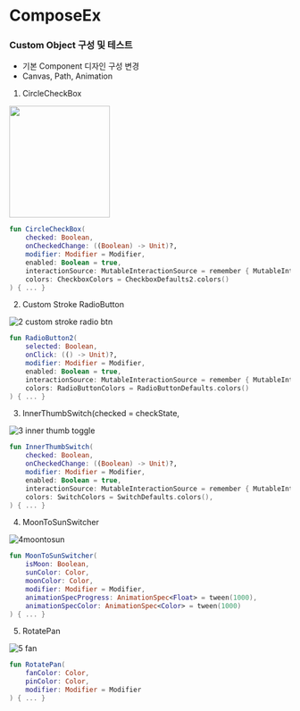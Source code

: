# ComposeEx
### Custom Object 구성 및 테스트

- 기본 Component 디자인 구성 변경
- Canvas, Path, Animation   


1. CircleCheckBox

<!-- ![1 circle checkbox](https://github.com/user-attachments/assets/44d164e2-a7b7-497a-bb3d-4dd22dfefa36) -->
<img src="https://github.com/user-attachments/assets/44d164e2-a7b7-497a-bb3d-4dd22dfefa36" width="180" height="200">

```kotlin
fun CircleCheckBox(
    checked: Boolean,
    onCheckedChange: ((Boolean) -> Unit)?,
    modifier: Modifier = Modifier,
    enabled: Boolean = true,
    interactionSource: MutableInteractionSource = remember { MutableInteractionSource() },
    colors: CheckboxColors = CheckboxDefaults2.colors()
) { ... }
```



2. Custom Stroke RadioButton 

![2 custom stroke radio btn](https://github.com/user-attachments/assets/f704eaca-b86a-46aa-8cb7-58ab29275525)

```kotlin
fun RadioButton2(
    selected: Boolean,
    onClick: (() -> Unit)?,
    modifier: Modifier = Modifier,
    enabled: Boolean = true,
    interactionSource: MutableInteractionSource = remember { MutableInteractionSource() },
    colors: RadioButtonColors = RadioButtonDefaults.colors()
) { ... }
```



3. InnerThumbSwitch(checked = checkState,

![3 inner thumb toggle](https://github.com/user-attachments/assets/50e6679f-8250-47fd-bfb2-44274f118152)

```kotlin
fun InnerThumbSwitch(
    checked: Boolean,
    onCheckedChange: ((Boolean) -> Unit)?,
    modifier: Modifier = Modifier,
    enabled: Boolean = true,
    interactionSource: MutableInteractionSource = remember { MutableInteractionSource() },
    colors: SwitchColors = SwitchDefaults.colors(),
) { ... }
```



4. MoonToSunSwitcher

![4moontosun](https://github.com/user-attachments/assets/db38d46b-c8e8-4dcc-991a-cf82039e6520)

```kotlin
fun MoonToSunSwitcher(
    isMoon: Boolean,
    sunColor: Color,
    moonColor: Color,
    modifier: Modifier = Modifier,
    animationSpecProgress: AnimationSpec<Float> = tween(1000),
    animationSpecColor: AnimationSpec<Color> = tween(1000)
) { ... }
```



5. RotatePan

![5 fan](https://github.com/user-attachments/assets/bf5e3b59-e485-472b-8f46-d9762fc1696a)

```kotlin
fun RotatePan(
    fanColor: Color,
    pinColor: Color,
    modifier: Modifier = Modifier
) { ... }
```


